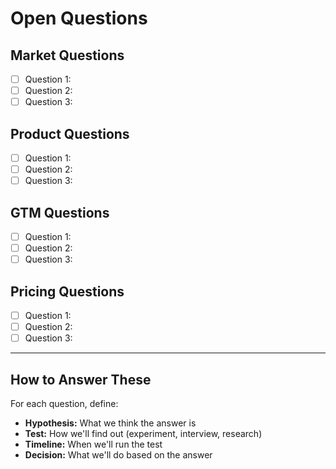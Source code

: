 # Open Questions

## Market Questions
- [ ] Question 1:
- [ ] Question 2:
- [ ] Question 3:

## Product Questions
- [ ] Question 1:
- [ ] Question 2:
- [ ] Question 3:

## GTM Questions
- [ ] Question 1:
- [ ] Question 2:
- [ ] Question 3:

## Pricing Questions
- [ ] Question 1:
- [ ] Question 2:
- [ ] Question 3:

---

## How to Answer These
For each question, define:
- **Hypothesis:** What we think the answer is
- **Test:** How we'll find out (experiment, interview, research)
- **Timeline:** When we'll run the test
- **Decision:** What we'll do based on the answer

